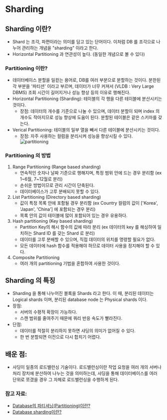 # Sharding

## Sharding 이란?
- Shard 는 조각, 파편이라는 의미를 담고 있는 단어이다. 이처럼 DB 를 조각으로 나누어 관리하는 개념을 "sharding" 이라고 한다. 
- Horizontal Partitioning 과 연관성이 높다. (동일한 개념으로 볼 수 있다)

### Partitioning 이란? 
- 데이터베이스 분할을 일컫는 용어로, DB를 여러 부분으로 분할하는 것이다. 분한된 각 부분을 '파티션' 이라고 부르며, 데이터가 너무 커져서 (VLDB : Very Large DBMS) 조회 시간이 길어지거나 성능 향상 등의 이유로 행해진다. 
- Horizontal Partitioning (Sharding): 테이블의 각 행을 다른 테이블에 분산시키는 것이다.
	- 장점: 데이터의 개수를 기준으로 나눌 수 있으며, 데이터 분할이 되며 index 의 개수도 작아지므로 성능 향상에 도움이 된다. 분할된 테이블은 같은 스키마를 갖는다. 
- Verical Partitioning: 테이블의 일부 열을 빼서 다른 테이블에 분산시키는 것이다. 
	- 장점: 자주 사용하는 컬럼을 분리시켜 성능을 향상시킬 수 있다.
![partitioning](https://hazelcast.com/wp-content/uploads/2020/02/31_Sharding.png)

### Partitioning 의 방법
1. Range Partitioning (Range based sharding)
	- 연속적인 숫자나 날짜 기준으로 행해지며, 특정 범위 안에 드는 경우 분리함 (ex 1~6월, 7~12월로 분리)
	- 손쉬운 방법이므로 관리 시간이 단축된다.
	- 데이터베이스가 고루 분배되지 못할 수 있다.
2. List Partitioning (Directory based sharding)
	- 값이 특정 목록 안에 포함될 경우 분리함 (ex Country 컬럼의 값이 ['Korea', 'Japan', 'China'] 에 포함되는 경우 분리)
	- 목록 안의 값이 테이블에 많이 포함되어 있는 경우 유용하다. 
3. Hash partitioning (Key based sharding)
	- Partition Key의 해시 함수의 값에 따라 분리 (ex 데이터의 key 를 해싱하여 일치하는 Shard ID 를 갖는 Shard 로 분리)
	- 데이터를 고루 분배할 수 있으며, 직접 데이터의 위치를 명령할 필요가 없다. 
	- 모든 데이터에 hash 함수를 적용해야 하므로 데이터 사용을 정지해야 할 수 있다. 
4. Composite Partitioning
	- 여러 개의 partitioning 기법을 혼합하여 사용한 것이다. 

## Sharding 의 특징
- Sharding 을 통해 나누어진 블록을 Shards 라고 한다. 이 때, 분리된 데이터는 Logical shards 이며, 분리된 database node 는 Physical shards 이다. 
- 장점:
	- 서버의 수평적 확장이 가능하다.
	- 스캔 범위를 줄여주기 때문에 쿼리 반응 속도가 빨라진다. 
- 단점:
	- 데이터를 적절히 분리하지 못하면 샤딩의 의미가 없어질 수 있다.
	- 한 번 분할되면 이전으로 다시 합치기 어렵다. 

## 배운 점:
- 샤딩이 일종의 로드밸런싱 기술이다. 로드밸런싱이란 작업 요청을 여러 개의 서버나 처리 장치에 분산하여 나누는 것을 의미하는데, 샤딩을 통해 데이터베이스를 여러 단위로 쪼갰을 경우 그 자체로 로드밸런싱을 수행하게 된다. 

### 참고 자료:
- [Database의 파티셔닝(Partitioning)이란?](https://nesoy.github.io/articles/2018-02/Database-Partitioning)
- [Database sharding이란?](https://velog.io/@matisse/Database-sharding%EC%97%90-%EB%8C%80%ED%95%B4)
